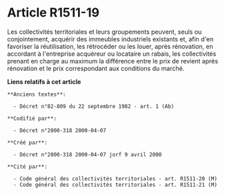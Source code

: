 # Article R1511-19

Les collectivités territoriales et leurs groupements peuvent, seuls ou conjointement, acquérir des immeubles industriels
existants et, afin d'en favoriser la réutilisation, les rétrocéder ou les louer, après rénovation, en accordant à
l'entreprise acquéreur ou locataire un rabais, les collectivités prenant en charge au maximum la différence entre le prix de
revient après rénovation et le prix correspondant aux conditions du marché.

**Liens relatifs à cet article**

	**Anciens textes**:

	  - Décret n°82-809 du 22 septembre 1982 - art. 1 (Ab)

	**Codifié par**:

	  - Décret n°2000-318 2000-04-07

	**Créé par**:

	  - Décret n°2000-318 2000-04-07 jorf 9 avril 2000

	**Cité par**:

	  - Code général des collectivités territoriales - art. R1511-20 (M)
	  - Code général des collectivités territoriales - art. R1511-21 (M)
